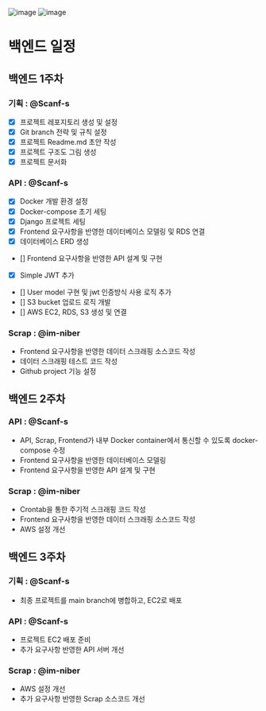 ![image](https://github.com/Scanf-s/Django_projects/assets/105439069/7b0246cd-f741-4b23-b43a-7cade9a6d0ca)
![image](https://github.com/Scanf-s/Django_projects/assets/105439069/5e6dd78d-b41d-4ee4-a473-3fa83de8c378)

# 백엔드 일정

## 백엔드 1주차

### 기획 : @Scanf-s
- [x] 프로젝트 레포지토리 생성 및 설정
- [x] Git branch 전략 및 규칙 설정
- [x] 프로젝트 Readme.md 초안 작성
- [x] 프로젝트 구조도 그림 생성
- [x] 프로젝트 문서화

### API : @Scanf-s
- [x] Docker 개발 환경 설정
- [x] Docker-compose 초기 세팅
- [x] Django 프로젝트 세팅
- [x] Frontend 요구사항을 반영한 데이터베이스 모델링 및 RDS 연결
- [x] 데이터베이스 ERD 생성
- [] Frontend 요구사항을 반영한 API 설계 및 구현
- [x] Simple JWT 추가
- [] User model 구현 및 jwt 인증방식 사용 로직 추가
- [] S3 bucket 업로드 로직 개발
- [] AWS EC2, RDS, S3 생성 및 연결

### Scrap : @im-niber
- Frontend 요구사항을 반영한 데이터 스크래핑 소스코드 작성
- 데이터 스크래핑 테스트 코드 작성
- Github project 기능 설정

## 백엔드 2주차

### API : @Scanf-s
- API, Scrap, Frontend가 내부 Docker container에서 통신할 수 있도록 docker-compose 수정
- Frontend 요구사항을 반영한 데이터베이스 모델링
- Frontend 요구사항을 반영한 API 설계 및 구현

### Scrap : @im-niber
- Crontab을 통한 주기적 스크래핑 코드 작성
- Frontend 요구사항을 반영한 데이터 스크래핑 소스코드 작성
- AWS 설정 개선

## 백엔드 3주차

### 기획 : @Scanf-s
- 최종 프로젝트를 main branch에 병합하고, EC2로 배포

### API : @Scanf-s
- 프로젝트 EC2 배포 준비
- 추가 요구사항 반영한 API 서버 개선

### Scrap : @im-niber
- AWS 설정 개선
- 추가 요구사항 반영한 Scrap 소스코드 개선
